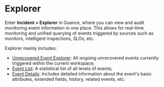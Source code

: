 # Explorer

Enter **Incident > Explorer** in Guance, where you can view and audit monitoring event information in one place. This allows for real-time monitoring and unified querying of events triggered by sources such as monitors, intelligent inspections, SLOs, etc.

Explorer mainly includes:

- [Unrecovered Event Explorer](./unrecovered-events.md): All ongoing unrecovered events currently triggered within the current workspace;
- [Event List](./event-list.md): A statistical list of all levels of events;
- [Event Details](./event-details.md): Includes detailed information about the event's basic attributes, extended fields, history, related events, etc.